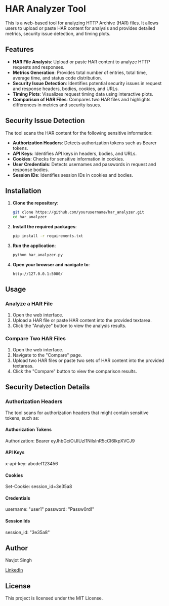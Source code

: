 # HAR Analyzer Tool

This is a web-based tool for analyzing HTTP Archive (HAR) files. It allows users to upload or paste HAR content for analysis and provides detailed metrics, security issue detection, and timing plots.

## Features

- **HAR File Analysis**: Upload or paste HAR content to analyze HTTP requests and responses.
- **Metrics Generation**: Provides total number of entries, total time, average time, and status code distribution.
- **Security Issue Detection**: Identifies potential security issues in request and response headers, bodies, cookies, and URLs.
- **Timing Plots**: Visualizes request timing data using interactive plots.
- **Comparison of HAR Files**: Compares two HAR files and highlights differences in metrics and security issues.

## Security Issue Detection

The tool scans the HAR content for the following sensitive information:

- **Authorization Headers**: Detects authorization tokens such as Bearer tokens.
- **API Keys**: Identifies API keys in headers, bodies, and URLs.
- **Cookies**: Checks for sensitive information in cookies.
- **User Credentials**: Detects usernames and passwords in request and response bodies.
- **Session IDs**: Identifies session IDs in cookies and bodies.

## Installation

1. **Clone the repository**:
    ```sh
    git clone https://github.com/yourusername/har_analyzer.git
    cd har_analyzer
    ```

2. **Install the required packages**:
    ```sh
    pip install -r requirements.txt
    ```

3. **Run the application**:
    ```sh
    python har_analyzer.py
    ```

4. **Open your browser and navigate to**:
    ```
    http://127.0.0.1:5000/
    ```

## Usage

### Analyze a HAR File

1. Open the web interface.
2. Upload a HAR file or paste HAR content into the provided textarea.
3. Click the "Analyze" button to view the analysis results.

### Compare Two HAR Files

1. Open the web interface.
2. Navigate to the "Compare" page.
3. Upload two HAR files or paste two sets of HAR content into the provided textareas.
4. Click the "Compare" button to view the comparison results.

## Security Detection Details

### Authorization Headers

The tool scans for authorization headers that might contain sensitive tokens, such as:

#### Authorization Tokens
Authorization: Bearer eyJhbGciOiJIUzI1NiIsInR5cCI6IkpXVCJ9

#### API Keys
x-api-key: abcdef123456

#### Cookies
Set-Cookie: session_id=3e35a8

#### Credentials
username: "user1"
password: "Passw0rd!"

#### Session Ids
session_id: "3e35a8"

## Author

<p>Navjot Singh</p>
<p><a href="https://www.linkedin.com/in/njot/">LinkedIn</a></p>

## License

<p>This project is licensed under the MIT License.</p>